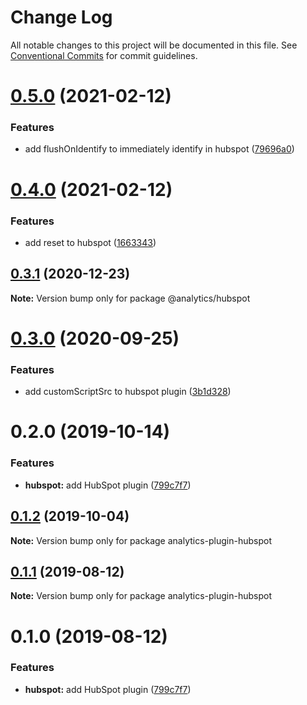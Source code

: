 # Change Log

All notable changes to this project will be documented in this file.
See [Conventional Commits](https://conventionalcommits.org) for commit guidelines.

# [0.5.0](https://github.com/DavidWells/analytics/compare/@analytics/hubspot@0.4.0...@analytics/hubspot@0.5.0) (2021-02-12)


### Features

* add flushOnIdentify to immediately identify in hubspot ([79696a0](https://github.com/DavidWells/analytics/commit/79696a0))





# [0.4.0](https://github.com/DavidWells/analytics/compare/@analytics/hubspot@0.3.1...@analytics/hubspot@0.4.0) (2021-02-12)


### Features

* add reset to hubspot ([1663343](https://github.com/DavidWells/analytics/commit/1663343))





## [0.3.1](https://github.com/DavidWells/analytics/compare/@analytics/hubspot@0.3.0...@analytics/hubspot@0.3.1) (2020-12-23)

**Note:** Version bump only for package @analytics/hubspot





# [0.3.0](https://github.com/DavidWells/analytics/compare/@analytics/hubspot@0.2.0...@analytics/hubspot@0.3.0) (2020-09-25)


### Features

* add customScriptSrc to hubspot plugin ([3b1d328](https://github.com/DavidWells/analytics/commit/3b1d328))





# 0.2.0 (2019-10-14)


### Features

* **hubspot:** add HubSpot plugin ([799c7f7](https://github.com/DavidWells/analytics/commit/799c7f7))





## [0.1.2](https://github.com/DavidWells/analytics/compare/analytics-plugin-hubspot@0.1.1...analytics-plugin-hubspot@0.1.2) (2019-10-04)

**Note:** Version bump only for package analytics-plugin-hubspot





## [0.1.1](https://github.com/DavidWells/analytics/compare/analytics-plugin-hubspot@0.1.0...analytics-plugin-hubspot@0.1.1) (2019-08-12)

**Note:** Version bump only for package analytics-plugin-hubspot





# 0.1.0 (2019-08-12)


### Features

* **hubspot:** add HubSpot plugin ([799c7f7](https://github.com/DavidWells/analytics/commit/799c7f7))
